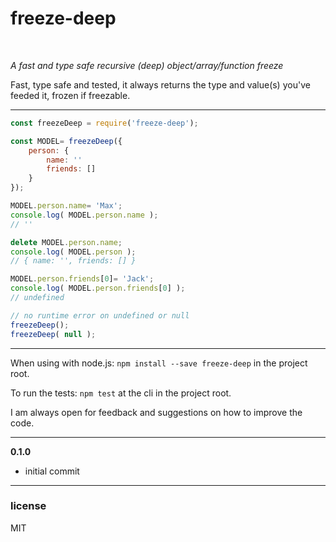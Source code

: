 # freeze-deep

<br/>

*A fast and type safe recursive (deep) object/array/function freeze*

Fast, type safe and tested, it always returns the type and value(s) you've feeded it, frozen if freezable.

---

```javascript
const freezeDeep = require('freeze-deep');

const MODEL= freezeDeep({
	person: {
		name: ''
		friends: []
	}
});

MODEL.person.name= 'Max';
console.log( MODEL.person.name );
// ''

delete MODEL.person.name;
console.log( MODEL.person );
// { name: '', friends: [] }

MODEL.person.friends[0]= 'Jack';
console.log( MODEL.person.friends[0] );
// undefined

// no runtime error on undefined or null
freezeDeep();
freezeDeep( null );
```

---

When using with node.js: `npm install --save freeze-deep` in the project root.

To run the tests: `npm test` at the cli in the project root.

I am always open for feedback and suggestions on how to improve the code.

---------------------------------------------

**0.1.0**

-	initial commit

---

### license

MIT